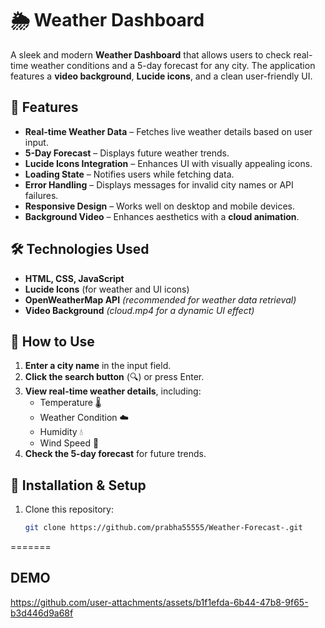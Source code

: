 
# 🌦 Weather Dashboard

A sleek and modern **Weather Dashboard** that allows users to check real-time weather conditions and a 5-day forecast for any city. The application features a **video background**, **Lucide icons**, and a clean user-friendly UI.

## 🚀 Features

- **Real-time Weather Data** – Fetches live weather details based on user input.
- **5-Day Forecast** – Displays future weather trends.
- **Lucide Icons Integration** – Enhances UI with visually appealing icons.
- **Loading State** – Notifies users while fetching data.
- **Error Handling** – Displays messages for invalid city names or API failures.
- **Responsive Design** – Works well on desktop and mobile devices.
- **Background Video** – Enhances aesthetics with a **cloud animation**.

## 🛠 Technologies Used

- **HTML, CSS, JavaScript**
- **Lucide Icons** (for weather and UI icons)
- **OpenWeatherMap API** *(recommended for weather data retrieval)*
- **Video Background** *(cloud.mp4 for a dynamic UI effect)*


## 🎯 How to Use

1. **Enter a city name** in the input field.
2. **Click the search button** (🔍) or press Enter.
3. **View real-time weather details**, including:
   - Temperature 🌡️
   - Weather Condition ☁️
   - Humidity 💧
   - Wind Speed 💨
4. **Check the 5-day forecast** for future trends.

## 🔧 Installation & Setup

1. Clone this repository:
   ```bash
   git clone https://github.com/prabha55555/Weather-Forecast-.git
=======
## DEMO

https://github.com/user-attachments/assets/b1f1efda-6b44-47b8-9f65-b3d446d9a68f
